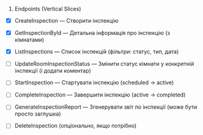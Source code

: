 1. Endpoints (Vertical Slices)
- [x] CreateInspection — Створити інспекцію
- [x] GetInspectionById — Детальна інформація про інспекцію (з кімнатами)
- [x] ListInspections — Список інспекцій (фільтри: статус, тип, дата)
- [ ] UpdateRoomInspectionStatus — Змінити статус кімнати у конкретній інспекції (і додати коментар)
- [ ] StartInspection — Стартувати інспекцію (scheduled → active)
- [ ] CompleteInspection — Завершити інспекцію (active → completed)
- [ ] GenerateInspectionReport — Згенерувати звіт по інспекції (може бути просто заглушка)
- [ ] DeleteInspection (опціонально, якщо потрібно)

